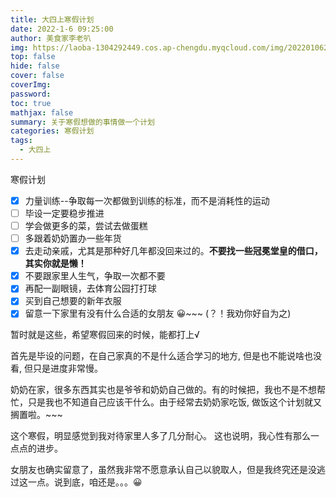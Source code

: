 ```yaml
---
title: 大四上寒假计划
date: 2022-1-6 09:25:00
author: 美食家李老叭
img: https://laoba-1304292449.cos.ap-chengdu.myqcloud.com/img/20220106205404.png
top: false
hide: false
cover: false
coverImg: 
password: 
toc: true
mathjax: false
summary: 关于寒假想做的事情做一个计划
categories: 寒假计划
tags:
  - 大四上
---
```


寒假计划

- [x] 力量训练--争取每一次都做到训练的标准，而不是消耗性的运动
- [ ] 毕设一定要稳步推进
- [ ] 学会做更多的菜，尝试去做蛋糕
- [ ] 多跟着奶奶置办一些年货
- [x] 去走动亲戚，尤其是那种好几年都没回来过的。**不要找一些冠冕堂皇的借口，其实你就是懒！**
- [x] 不要跟家里人生气，争取一次都不要
- [x] 再配一副眼镜，去体育公园打打球
- [x] 买到自己想要的新年衣服
- [x] 留意一下家里有没有什么合适的女朋友 😀~~~ (？！我劝你好自为之)

暂时就是这些，希望寒假回来的时候，能都打上√

首先是毕设的问题，在自己家真的不是什么适合学习的地方, 但是也不能说啥也没看, 但只是进度非常慢。

奶奶在家，很多东西其实也是爷爷和奶奶自己做的。有的时候把，我也不是不想帮忙，只是我也不知道自己应该干什么。由于经常去奶奶家吃饭, 做饭这个计划就又搁置啦。~~~

这个寒假，明显感觉到我对待家里人多了几分耐心。 这也说明，我心性有那么一点点的进步。

女朋友也确实留意了，虽然我非常不愿意承认自己以貌取人，但是我终究还是没逃过这一点。说到底，咱还是。。。😀